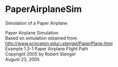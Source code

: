 # PaperAirplaneSim
Simulation of a Paper Airplane  
  
Paper Airplane Simulation  
Based on simulation obtained from:  
http://www.princeton.edu/~stengel/PaperPlane.html  
Example 1.3-1 Paper Airplane Flight Path  
Copyright 2005 by Robert Stengel  
August 23, 2005
